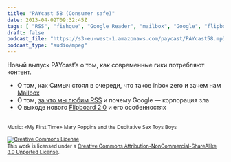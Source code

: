 ```yaml
---
title: "PAYcast 58 (Consumer safe)"
date: 2013-04-02T09:32:45Z
tags: [ "RSS", "fishque", "Google Reader", "mailbox", "Google", "flipboard", "PAYcast" ]
draft: false
podcast_file: "https://s3-eu-west-1.amazonaws.com/paycast/PAYcast58.mp3"
podcast_type: "audio/mpeg"
---
```

<p>Новый выпуск PAYcast&#8217;a о том, как современные гики потребляют контент.</p>
<ul>
<li>О том, как Симыч стоял в очереди, что такое inbox zero и зачем нам <a href="http://www.mailboxapp.com/" target="_blank">Mailbox</a></li>
<li>О том, <a href="http://inessential.com/2013/03/14/why_i_love_rss_and_you_do_too" target="_blank">за что мы любим RSS</a> и почему Google &#8212; корпорация зла</li>
<li>О выходе нового <a href="http://www.computerra.ru/61404/v-flipboard-2-0-mozhno-sozdavat-sobstvennyiy-zhurnal/" target="_blank">Flipboard 2.0</a> и его особенностях</li>
</ul>
<p><span id="more-726"></span><br />
<small>Music: &#171;My First Time&#187; Mary Poppins and the Dubitative Sex Toys Boys</small></p>
<p><small><a href="http://creativecommons.org/licenses/by-nc-sa/3.0/" rel="license"><img style="border-width: 0;" alt="Creative Commons License" src="http://i.creativecommons.org/l/by-nc-sa/3.0/80x15.png" /></a><br />
This work is licensed under a <a href="http://creativecommons.org/licenses/by-nc-sa/3.0/" rel="license">Creative Commons Attribution-NonCommercial-ShareAlike 3.0 Unported License</a>.</small></p>

     